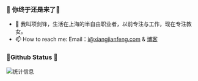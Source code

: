 ### 🎈 你终于还是来了👋  

- 🌱 我叫项剑锋，生活在上海的半自由职业者，以前专注与工作，现在专注教女。  
- 📫 How to reach me:  Email：i@xiangjianfeng.com & [博客]( https://blog.xiangjianfeng.com/)


###  📌Github Status 👻
![统计信息](https://github-readme-stats.vercel.app/api?username=jue&show_icons=true&title_color=fffffc&icon_color=FFFFFF&text_color=FFFFFF&bg_color=000000)


